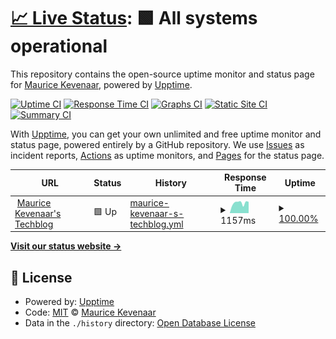 # [📈 Live Status](https://status.kevenaar.name): <!--live status--> **🟩 All systems operational**

This repository contains the open-source uptime monitor and status page for [Maurice Kevenaar](https://kevenaar.name), powered by [Upptime](https://github.com/upptime/upptime).

[![Uptime CI](https://github.com/mkevenaar/status.kevenaar.name/workflows/Uptime%20CI/badge.svg)](https://github.com/mkevenaar/status.kevenaar.name/actions?query=workflow%3A%22Uptime+CI%22)
[![Response Time CI](https://github.com/mkevenaar/status.kevenaar.name/workflows/Response%20Time%20CI/badge.svg)](https://github.com/mkevenaar/status.kevenaar.name/actions?query=workflow%3A%22Response+Time+CI%22)
[![Graphs CI](https://github.com/mkevenaar/status.kevenaar.name/workflows/Graphs%20CI/badge.svg)](https://github.com/mkevenaar/status.kevenaar.name/actions?query=workflow%3A%22Graphs+CI%22)
[![Static Site CI](https://github.com/mkevenaar/status.kevenaar.name/workflows/Static%20Site%20CI/badge.svg)](https://github.com/mkevenaar/status.kevenaar.name/actions?query=workflow%3A%22Static+Site+CI%22)
[![Summary CI](https://github.com/mkevenaar/status.kevenaar.name/workflows/Summary%20CI/badge.svg)](https://github.com/mkevenaar/status.kevenaar.name/actions?query=workflow%3A%22Summary+CI%22)

With [Upptime](https://upptime.js.org), you can get your own unlimited and free uptime monitor and status page, powered entirely by a GitHub repository. We use [Issues](https://github.com/mkevenaar/status.kevenaar.name/issues) as incident reports, [Actions](https://github.com/mkevenaar/status.kevenaar.name/actions) as uptime monitors, and [Pages](https://status.kevenaar.name) for the status page.

<!--start: status pages-->
<!-- This summary is generated by Upptime (https://github.com/upptime/upptime) -->
<!-- Do not edit this manually, your changes will be overwritten -->
<!-- prettier-ignore -->
| URL | Status | History | Response Time | Uptime |
| --- | ------ | ------- | ------------- | ------ |
| <img alt="" src="https://icons.duckduckgo.com/ip3/kevenaar.name.ico" height="13"> [Maurice Kevenaar's Techblog](https://kevenaar.name) | 🟩 Up | [maurice-kevenaar-s-techblog.yml](https://github.com/mkevenaar/status.kevenaar.name/commits/HEAD/history/maurice-kevenaar-s-techblog.yml) | <details><summary><img alt="Response time graph" src="./graphs/maurice-kevenaar-s-techblog/response-time-week.png" height="20"> 1157ms</summary><br><a href="https://status.kevenaar.name/history/maurice-kevenaar-s-techblog"><img alt="Response time 907" src="https://img.shields.io/endpoint?url=https%3A%2F%2Fraw.githubusercontent.com%2Fmkevenaar%2Fstatus.kevenaar.name%2FHEAD%2Fapi%2Fmaurice-kevenaar-s-techblog%2Fresponse-time.json"></a><br><a href="https://status.kevenaar.name/history/maurice-kevenaar-s-techblog"><img alt="24-hour response time 1033" src="https://img.shields.io/endpoint?url=https%3A%2F%2Fraw.githubusercontent.com%2Fmkevenaar%2Fstatus.kevenaar.name%2FHEAD%2Fapi%2Fmaurice-kevenaar-s-techblog%2Fresponse-time-day.json"></a><br><a href="https://status.kevenaar.name/history/maurice-kevenaar-s-techblog"><img alt="7-day response time 1157" src="https://img.shields.io/endpoint?url=https%3A%2F%2Fraw.githubusercontent.com%2Fmkevenaar%2Fstatus.kevenaar.name%2FHEAD%2Fapi%2Fmaurice-kevenaar-s-techblog%2Fresponse-time-week.json"></a><br><a href="https://status.kevenaar.name/history/maurice-kevenaar-s-techblog"><img alt="30-day response time 1059" src="https://img.shields.io/endpoint?url=https%3A%2F%2Fraw.githubusercontent.com%2Fmkevenaar%2Fstatus.kevenaar.name%2FHEAD%2Fapi%2Fmaurice-kevenaar-s-techblog%2Fresponse-time-month.json"></a><br><a href="https://status.kevenaar.name/history/maurice-kevenaar-s-techblog"><img alt="1-year response time 906" src="https://img.shields.io/endpoint?url=https%3A%2F%2Fraw.githubusercontent.com%2Fmkevenaar%2Fstatus.kevenaar.name%2FHEAD%2Fapi%2Fmaurice-kevenaar-s-techblog%2Fresponse-time-year.json"></a></details> | <details><summary><a href="https://status.kevenaar.name/history/maurice-kevenaar-s-techblog">100.00%</a></summary><a href="https://status.kevenaar.name/history/maurice-kevenaar-s-techblog"><img alt="All-time uptime 99.98%" src="https://img.shields.io/endpoint?url=https%3A%2F%2Fraw.githubusercontent.com%2Fmkevenaar%2Fstatus.kevenaar.name%2FHEAD%2Fapi%2Fmaurice-kevenaar-s-techblog%2Fuptime.json"></a><br><a href="https://status.kevenaar.name/history/maurice-kevenaar-s-techblog"><img alt="24-hour uptime 100.00%" src="https://img.shields.io/endpoint?url=https%3A%2F%2Fraw.githubusercontent.com%2Fmkevenaar%2Fstatus.kevenaar.name%2FHEAD%2Fapi%2Fmaurice-kevenaar-s-techblog%2Fuptime-day.json"></a><br><a href="https://status.kevenaar.name/history/maurice-kevenaar-s-techblog"><img alt="7-day uptime 100.00%" src="https://img.shields.io/endpoint?url=https%3A%2F%2Fraw.githubusercontent.com%2Fmkevenaar%2Fstatus.kevenaar.name%2FHEAD%2Fapi%2Fmaurice-kevenaar-s-techblog%2Fuptime-week.json"></a><br><a href="https://status.kevenaar.name/history/maurice-kevenaar-s-techblog"><img alt="30-day uptime 100.00%" src="https://img.shields.io/endpoint?url=https%3A%2F%2Fraw.githubusercontent.com%2Fmkevenaar%2Fstatus.kevenaar.name%2FHEAD%2Fapi%2Fmaurice-kevenaar-s-techblog%2Fuptime-month.json"></a><br><a href="https://status.kevenaar.name/history/maurice-kevenaar-s-techblog"><img alt="1-year uptime 99.99%" src="https://img.shields.io/endpoint?url=https%3A%2F%2Fraw.githubusercontent.com%2Fmkevenaar%2Fstatus.kevenaar.name%2FHEAD%2Fapi%2Fmaurice-kevenaar-s-techblog%2Fuptime-year.json"></a></details>

<!--end: status pages-->

[**Visit our status website →**](https://status.kevenaar.name)

## 📄 License

- Powered by: [Upptime](https://github.com/upptime/upptime)
- Code: [MIT](./LICENSE) © [Maurice Kevenaar](https://kevenaar.name)
- Data in the `./history` directory: [Open Database License](https://opendatacommons.org/licenses/odbl/1-0/)
